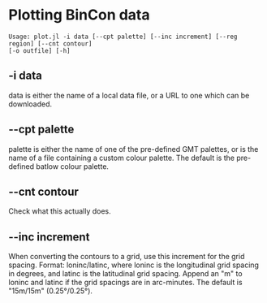 # Plotting BinCon data

```
Usage: plot.jl -i data [--cpt palette] [--inc increment] [--reg region] [--cnt contour]
[-o outfile] [-h]
```

## -i data
data is either the name of a local data file, or a URL to one which can be
downloaded.

## --cpt palette
palette is either the name of one of the pre-defined GMT palettes, or is the
name of a file containing a custom colour palette. The default is the pre-defined
batlow colour palette.

## --cnt contour
Check what this actually does.

## --inc increment
When converting the contours to a grid, use this increment for the grid spacing. Format:
loninc/latinc, where loninc is the longitudinal grid spacing in degrees, and latinc is
the latitudinal grid spacing. Append an "m" to loninc and latinc if the grid spacings
are in arc-minutes. The default is "15m/15m" (0.25°/0.25°).
